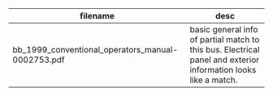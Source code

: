 filename                                              | desc
------------------------------------------------------|------------
bb_1999_conventional_operators_manual-0002753.pdf     | basic general info of partial match to this bus. Electrical panel and exterior information looks like a match.
